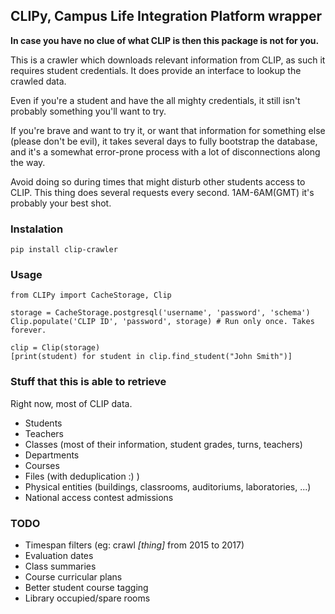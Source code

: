 ## CLIPy, Campus Life Integration Platform wrapper
**In case you have no clue of what CLIP is then this package is not for you.**

This is a crawler which downloads relevant information from CLIP, as such it requires student credentials.
It does provide an interface to lookup the crawled data.

Even if you're a student and have the all mighty credentials, it still isn't probably something you'll want to try.

If you're brave and want to try it, or want that information for something else (please don't be evil), it takes several days to fully bootstrap the database, and it's a somewhat error-prone process with a lot of disconnections along the way.

Avoid doing so during times that might disturb other students access to CLIP. This thing does several requests every second. 1AM-6AM(GMT) it's probably your best shot.



### Instalation
    pip install clip-crawler

### Usage
    from CLIPy import CacheStorage, Clip
    
    storage = CacheStorage.postgresql('username', 'password', 'schema')
    Clip.populate('CLIP ID', 'password', storage) # Run only once. Takes forever.
    
    clip = Clip(storage)
    [print(student) for student in clip.find_student("John Smith")]

### Stuff that this is able to retrieve
Right now, most of CLIP data.
- Students
- Teachers
- Classes (most of their information, student grades, turns, teachers)
- Departments
- Courses
- Files (with deduplication :) )
- Physical entities (buildings, classrooms, auditoriums, laboratories, ...)
- National access contest admissions

### TODO
- Timespan filters (eg: crawl *[thing]* from 2015 to 2017)
- Evaluation dates
- Class summaries
- Course curricular plans
- Better student course tagging
- Library occupied/spare rooms